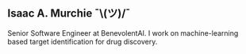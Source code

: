 ## Isaac A. Murchie **¯\\__(ツ)__/¯**

Senior Software Engineer at BenevolentAI. I work on machine-learning based target identification
for drug discovery.

